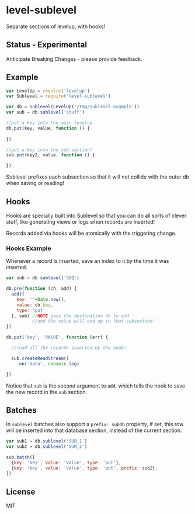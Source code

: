 # level-sublevel

Separate sections of levelup, with hooks!

## Status - Experimental

Anticipate Breaking Changes - please provide feedback.

## Example

``` js
var LevelUp = require('levelup')
var Sublevel = require('level-sublevel')

var db = Sublevel(LevelUp('/tmp/sublevel-example'))
var sub = db.sublevel('stuff')

//put a key into the main levelup
db.put(key, value, function () {
  
})

//put a key into the sub-section!
sub.put(key2, value, function () {

})
```

Sublevel prefixes each subsection so that it will not collide
with the outer db when saving or reading!

## Hooks

Hooks are specially built into Sublevel so that you can 
do all sorts of clever stuff, like generating views or
logs when records are inserted!

Records added via hooks will be atomically with the triggering change.

### Hooks Example

Whenever a record is inserted,
save an index to it by the time it was inserted.

``` js
var sub = db.sublevel('SEQ')

db.pre(function (ch, add) {
  add({
    key: ''+Date.now(), 
    value: ch.key, 
    type: 'put'
  }, sub) //NOTE pass the destination db to add
          //and the value will end up in that subsection!
})

db.put('key', 'VALUE', function (err) {

  //read all the records inserted by the hook!

  sub.createReadStream()
    .on('data', console.log)

})
```

Notice that `sub` is the second argument to `add`,
which tells the hook to save the new record in the `sub` section.

## Batches

In `sublevel` batches also support a `prefix: subdb` property,
if set, this row will be inserted into that database section,
instead of the current section.

``` js
var sub1 = db.sublevel('SUB_1')
var sub2 = db.sublevel('SUM_2')

sub.batch([
  {key: 'key', value: 'Value', type: 'put'},
  {key: 'key', value: 'Value', type: 'put', prefix: sub2},
])
```

## License

MIT

